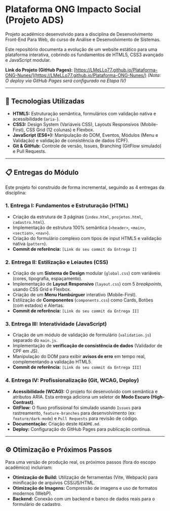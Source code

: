 # Plataforma ONG Impacto Social (Projeto ADS)

Projeto acadêmico desenvolvido para a disciplina de Desenvolvimento Front-End Para Web, do curso de Análise e Desenvolvimento de Sistemas.

Este repositório documenta a evolução de um website estático para uma plataforma interativa, cobrindo os fundamentos de HTML5, CSS3 avançado e JavaScript modular.

**Link do Projeto (GitHub Pages):** [https://LMeLLo77.github.io/Plataforma-ONG-Nunes/](https://LMeLLo77.github.io/Plataforma-ONG-Nunes/)
*(Nota: O deploy via GitHub Pages será configurado na Etapa IV)*

---

## 🚀 Tecnologias Utilizadas

* **HTML5:** Estruturação semântica, formulários com validação nativa e acessibilidade (`aria-`).
* **CSS3:** Design System (Variáveis CSS), Layouts Responsivos (Mobile-First), CSS Grid (12 colunas) e Flexbox.
* **JavaScript (ES6+):** Manipulação do DOM, Eventos, Módulos (Menu e Validação) e validação de consistência de dados (CPF).
* **Git & GitHub:** Controle de versão, Issues, Branching (GitFlow simulado) e Pull Requests.

---

## 📋 Entregas do Módulo

Este projeto foi construído de forma incremental, seguindo as 4 entregas da disciplina:

### 1. Entrega I: Fundamentos e Estruturação (HTML)
* Criação da estrutura de 3 páginas (`index.html`, `projetos.html`, `cadastro.html`).
* Implementação de estrutura 100% semântica (`<header>`, `<main>`, `<section>`, `<nav>`).
* Criação do formulário complexo com tipos de input HTML5 e validação nativa (`pattern`).
* **Commit de referência:** `[Link do seu commit da Entrega I]`

### 2. Entrega II: Estilização e Leiautes (CSS)
* Criação de um **Sistema de Design** modular (`global.css`) com variáveis (cores, tipografia, espaçamento).
* Implementação de **Layout Responsivo** (`layout.css`) com 5 *breakpoints*, usando CSS Grid e Flexbox.
* Criação de um **Menu Hambúrguer** interativo (Mobile-First).
* Estilização de **Componentes** (`components.css`) como Cards, Botões (com estados) e Alertas.
* **Commit de referência:** `[Link do seu commit da Entrega II]`

### 3. Entrega III: Interatividade (JavaScript)
* Criação de um módulo de validação de formulário (`validation.js`) separado do `main.js`.
* Implementação de **verificação de consistência de dados** (Validador de CPF em JS).
* Manipulação do DOM para exibir **avisos de erro** em tempo real, complementando a validação HTML5.
* **Commit de referência:** `[Link do seu commit da Entrega III]`

### 4. Entrega IV: Profissionalização (Git, WCAG, Deploy)
* **Acessibilidade (WCAG):** O projeto foi desenvolvido com semântica e atributos ARIA. Esta entrega adiciona um seletor de **Modo Escuro (High-Contrast)**.
* **GitFlow:** O fluxo profissional foi simulado usando `Issues` para rastreamento, `feature-branches` para desenvolvimento (ex: `feature/dark-mode`) e `Pull Requests` para revisão de código.
* **Documentação:** Criação deste `README.md`.
* **Deploy:** Configuração do GitHub Pages para publicação contínua.

---

## ⚙️ Otimização e Próximos Passos
Para uma versão de produção real, os próximos passos (fora do escopo acadêmico) incluiriam:
* **Otimização de Build:** Utilização de ferramentas (Vite, Webpack) para minificação de arquivos CSS/JS/HTML.
* **Otimização de Imagens:** Compressão de imagens e uso de formatos modernos (WebP).
* **Backend:** Conexão com um backend e banco de dados reais para o formulário de cadastro.
